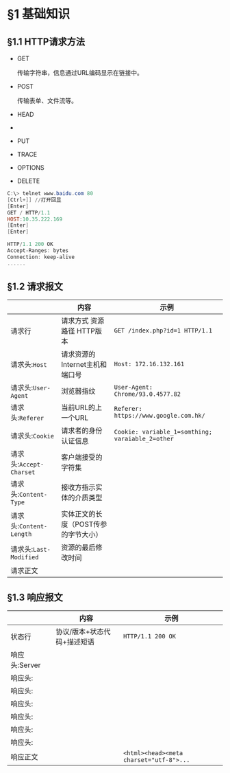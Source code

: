 # §1 基础知识

## §1.1 HTTP请求方法

- GET

  传输字符串，信息通过URL编码显示在链接中。

- POST

  传输表单、文件流等。

- HEAD

- 

- PUT

- TRACE

- OPTIONS

- DELETE

```powershell
C:\> telnet www.baidu.com 80
[Ctrl+]] //打开回显
[Enter]
GET / HTTP/1.1
HOST:10.35.222.169
[Enter]
[Enter]

HTTP/1.1 200 OK
Accept-Ranges: bytes                                                                       Cache-Control: no-cache
Connection: keep-alive
......
```

## §1.2 请求报文

|                         | 内容                                 | 示例                                             |
| ----------------------- | ------------------------------------ | ------------------------------------------------ |
| 请求行                  | 请求方式 资源路径 HTTP版本           | `GET /index.php?id=1 HTTP/1.1`                   |
| 请求头:`Host`           | 请求资源的Internet主机和端口号       | `Host: 172.16.132.161`                           |
| 请求头:`User-Agent`     | 浏览器指纹                           | `User-Agent: Chrome/93.0.4577.82`                |
| 请求头:`Referer`        | 当前URL的上一个URL                   | `Referer: https://www.google.com.hk/`            |
| 请求头:`Cookie`         | 请求者的身份认证信息                 | `Cookie: variable_1=somthing; varaiable_2=other` |
| 请求头:`Accept-Charset` | 客户端接受的字符集                   |                                                  |
| 请求头:`Content-Type`   | 接收方指示实体的介质类型             |                                                  |
| 请求头:`Content-Length` | 实体正文的长度（POST传参的字节大小） |                                                  |
| 请求头:`Last-Modified`  | 资源的最后修改时间                   |                                                  |
| 请求正文                |                                      |                                                  |

## §1.3 响应报文

|               | 内容                        | 示例                                    |
| ------------- | --------------------------- | --------------------------------------- |
| 状态行        | 协议/版本+状态代码+描述短语 | `HTTP/1.1 200 OK`                       |
| 响应头:Server |                             |                                         |
| 响应头:       |                             |                                         |
| 响应头:       |                             |                                         |
| 响应头:       |                             |                                         |
| 响应头:       |                             |                                         |
| 响应头:       |                             |                                         |
| 响应头:       |                             |                                         |
| 响应正文      |                             | `<html><head><meta charset="utf-8">...` |

